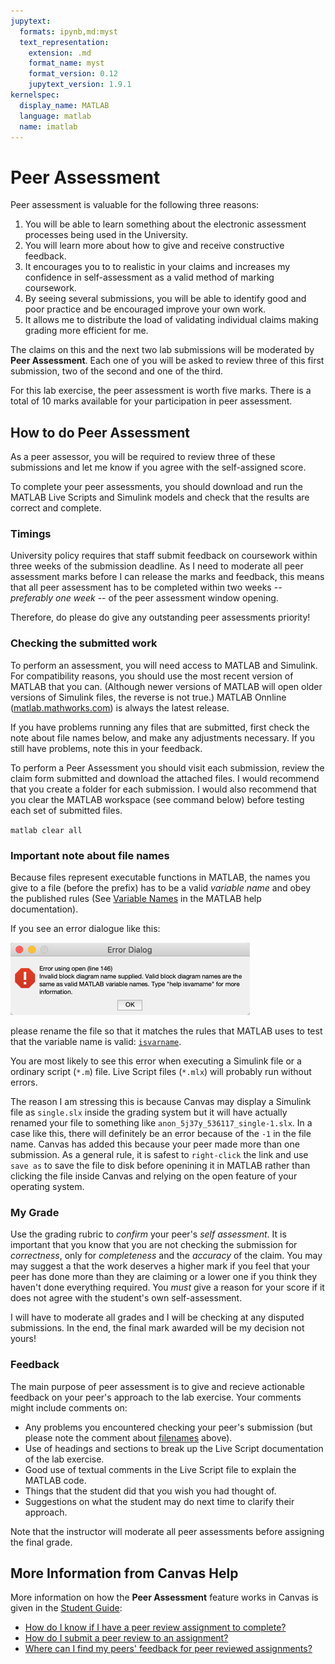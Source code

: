 ```yaml
---
jupytext:
  formats: ipynb,md:myst
  text_representation:
    extension: .md
    format_name: myst
    format_version: 0.12
    jupytext_version: 1.9.1
kernelspec:
  display_name: MATLAB
  language: matlab
  name: imatlab
---
```


# Peer Assessment

Peer assessment is valuable for the following three reasons:

1. You will be able to learn something about the electronic assessment processes being used in the University.
2. You will learn more about how to give and receive constructive feedback.
3. It encourages you to to realistic in your claims and increases my confidence in self-assessment as a valid method of marking coursework.
4. By seeing several submissions, you will be able to identify good and poor practice and be encouraged improve your own work.
5. It allows me to distribute the load of validating individual claims making grading more efficient for me.

The claims on this and the next two lab submissions will be moderated by **Peer Assessment**. Each one of you will be asked to review three of this first submission, two of the second and one of the third. 

For this lab exercise, the peer assessment is worth five marks. There is a total of 10 marks available for your participation in peer assessment. 

## How to do Peer Assessment

As a peer assessor, you will be required to review three of these submissions and let me know if you agree with the self-assigned score. 

To complete your peer assessments, you should download and run the MATLAB Live Scripts and Simulink models and check that the results are correct and complete.

### Timings

University policy requires that staff submit feedback on coursework within three weeks of the submission deadline. As I need to moderate all peer assessment marks before I can release the marks and feedback, this means that all peer assessment has to be completed within two weeks -- *preferably one week* -- of the peer assessment window opening. 

Therefore, do please do give any outstanding peer assessments priority!


### Checking the submitted work

To perform an assessment, you will need access to MATLAB and Simulink. For compatibility reasons, you should use the most recent version of MATLAB that you can. (Although newer versions of MATLAB will open older versions of Simulink files, the reverse is not true.) MATLAB Onnline ([matlab.mathworks.com](https://matlab.mathworks.com)) is always the latest release. 

If you have problems running any files that are submitted, first check the note about file names below, and make any adjustments necessary. If you still have problems, note this in your feedback.

To perform a Peer Assessment you should visit each submission, review the claim form submitted and download the attached files. I would recommend that you create a folder for each submission. I would also recommend that you clear the MATLAB workspace (see command below) before testing each set of submitted files.

``matlab
clear all
``

### Important note about file names

Because files represent executable functions in MATLAB, the names you give to a file (before the prefix) has to be a valid *variable name* and obey the published rules (See [Variable Names](https://uk.mathworks.com/help/matlab/matlab_prog/variable-names.html) in the MATLAB help documentation). 

If you see an error dialogue like this: 

![Naming error in MATLAB](lab01/naming-error.png)

please rename the file so that it matches the rules that MATLAB uses to test that the variable name is valid:
[`isvarname`](https://uk.mathworks.com/help/matlab/ref/isvarname.html).

You are most likely to see this error when executing a Simulink file or a ordinary script (`*.m`) file. Live Script files (`*.mlx`) will probably run without errors.

The reason I am stressing this is because Canvas may display a Simulink file as `single.slx` inside the grading system but it will have actually renamed your file to something like `anon_5j37y_536117_single-1.slx`. In a case like this, there will definitely be an error because of the `-1` in the file name. Canvas has added this because your peer made more than one submission. As a general rule, it is safest to `right-click` the link and use `save as` to save the file to disk before openining it in MATLAB rather than clicking the file inside Canvas and relying on the open feature of your operating system.

### My Grade

Use the grading rubric to *confirm* your peer's *self assessment*. It is important that you know that you are not checking the submission for *correctness*, only for *completeness* and the *accuracy* of the claim. You may may suggest a that the work deserves a higher mark if you feel that your peer has done more than they are claiming or a lower one if you think they haven't done everything required. You *must* give a reason for your score if it does not agree with the student's own self-assessment. 

I will have to moderate all grades and I will be checking at any disputed submissions. In the end, the final mark awarded will be my decision not yours!

### Feedback

The main purpose of peer assessment is to give and recieve actionable feedback on your peer's approach to the lab exercise. Your comments might include comments on:

* Any problems you encountered checking your peer's submission (but please note the comment about [filenames](#important_note_about_filenames) above).
* Use of headings and sections to break up the Live Script documentation of the lab exercise.
* Good use of textual comments in the Live Script file to explain the MATLAB code.
* Things that the student did that you wish you had thought of.
* Suggestions on what the student may do next time to clarify their approach.

Note that the instructor will moderate all peer assessments before assigning the final grade.




## More Information from Canvas Help

More information on how the **Peer Assessment** feature works in Canvas is given in the [Student Guide](https://community.canvaslms.com/docs/DOC-10701-canvas-student-guide-table-of-contents): 

* [How do I know if I have a peer review assignment to complete?](https://community.canvaslms.com/docs/DOC-10550-4212103951)
* [How do I submit a peer review to an assignment?](https://community.canvaslms.com/docs/DOC-10651-421254363)
* [Where can I find my peers' feedback for peer reviewed assignments?](https://community.canvaslms.com/docs/DOC-10552-4212103952)

```{code-cell} matlab

```
